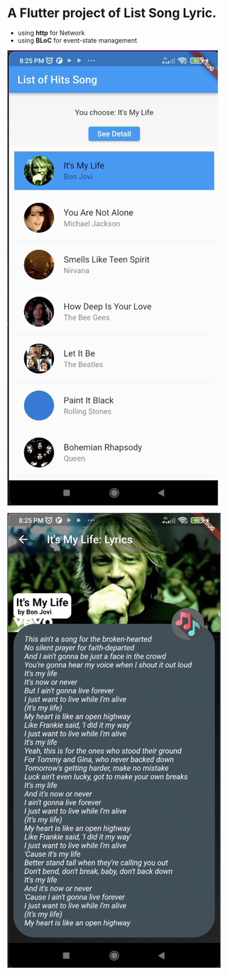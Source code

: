 # A Flutter project of List Song Lyric.

- using **http** for Network
- using **BLoC** for event-state management

![Alt text](https://github.com/mikkelofficial7/flutter_song_lyrics/blob/main/Screen%20Shot%202022-12-12%20at%2020.50.36.png?raw=true "Screenshot 1")

![Alt text](https://github.com/mikkelofficial7/flutter_song_lyrics/blob/main/Screen%20Shot%202022-12-12%20at%2020.51.15.png?raw=true "Screenshot 2")
